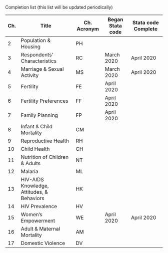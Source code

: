 Completion list (this list will be updated periodically)


Ch.	|Title |Ch. Acronym |	Began Stata code| Stata code Complete|
|-|-------|--|------|-----|
|2|Population & Housing|	PH|
|3|	Respondents’ Characteristics|	RC|	March 2020| April 2020
|4|	Marriage & Sexual Activity |MS | March 2020 | April 2020		
|5|	Fertility	|FE| April 2020|			
|6|	Fertility Preferences	|FF	|	April 2020 |
|7|Family Planning	|FP| April 2020 |		
|8|	Infant & Child Mortality	|CM	|	
|9|	Reproductive Health	|RH|	
|10|	Child Health	|CH|	
|11|	Nutrition of Children & Adults|	NT|
|12|	Malaria	|ML|	
|13|	HIV-AIDS Knowledge, Attitudes, & Behaviors	|HK	|	
|14|	HIV Prevalence	|HV|	
|15|	Women’s Empowerment	|WE| April 2020	|	April 2020|
|16|	Adult & Maternal Mortality	|AM|	
|17|	Domestic Violence	|DV|		


